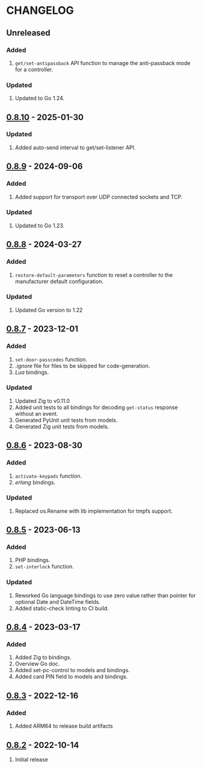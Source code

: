 # CHANGELOG

## Unreleased

### Added
1. `get/set-antipassback` API function to manage the anti-passback mode for a controller.

### Updated
1. Updated to Go 1.24.


## [0.8.10](https://github.com/uhppoted/uhppoted-codegen/releases/tag/v0.8.10) - 2025-01-30

### Updated
1. Added auto-send interval to get/set-listener API.


## [0.8.9](https://github.com/uhppoted/uhppoted-codegen/releases/tag/v0.8.9) - 2024-09-06

### Added
1. Added support for transport over UDP connected sockets and TCP.

### Updated
1. Updated to Go 1.23.


## [0.8.8](https://github.com/uhppoted/uhppoted-codegen/releases/tag/v0.8.8) - 2024-03-27

### Added
1. `restore-default-parameters` function to reset a controller to the manufacturer default configuration.

### Updated
1. Updated Go version to 1.22


## [0.8.7](https://github.com/uhppoted/uhppoted-codegen/releases/tag/v0.8.7) - 2023-12-01

### Added
1. `set-door-passcodes` function.
2. _.ignore_ file for files to be skipped for code-generation.
3. _Lua_ bindings.

### Updated
1. Updated Zig to v0.11.0
2. Added unit tests to all bindings for decoding `get-status` response without an event.
3. Generated PyUnit unit tests from models.
4. Generated Zig unit tests from models.


## [0.8.6](https://github.com/uhppoted/uhppoted-codegen/releases/tag/v0.8.6) - 2023-08-30

### Added
1. `activate-keypads` function.
2. _erlang_ bindings.

### Updated
1. Replaced os.Rename with lib implementation for tmpfs support.


## [0.8.5](https://github.com/uhppoted/uhppoted-codegen/releases/tag/v0.8.5) - 2023-06-13

### Added
1. PHP bindings.
2. `set-interlock` function.

### Updated
1. Reworked Go language bindings to use zero value rather than pointer for optional Date 
   and DateTime fields.
2. Added static-check linting to CI build.


## [0.8.4](https://github.com/uhppoted/uhppoted-codegen/releases/tag/v0.8.4) - 2023-03-17

### Added
1. Added Zig to bindings.
2. Overview Go doc.
3. Added set-pc-control to models and bindings.
4. Added card PIN field to models and bindings.


## [0.8.3](https://github.com/uhppoted/uhppoted-codegen/releases/tag/v0.8.3) - 2022-12-16

### Added
1. Added ARM64 to release build artifacts


## [0.8.2](https://github.com/uhppoted/uhppoted-codegen/releases/tag/v0.8.2) - 2022-10-14

1. Initial release